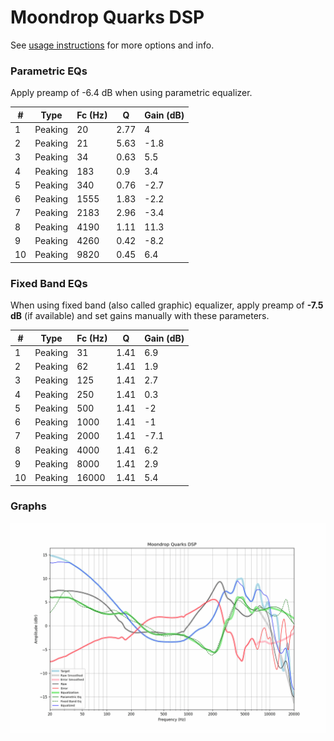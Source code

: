 # Moondrop Quarks DSP
See [usage instructions](https://github.com/jaakkopasanen/AutoEq#usage) for more options and info.

### Parametric EQs
Apply preamp of -6.4 dB when using parametric equalizer.

|   # | Type    |   Fc (Hz) |    Q |   Gain (dB) |
|-----|---------|-----------|------|-------------|
|   1 | Peaking |        20 | 2.77 |         4   |
|   2 | Peaking |        21 | 5.63 |        -1.8 |
|   3 | Peaking |        34 | 0.63 |         5.5 |
|   4 | Peaking |       183 | 0.9  |         3.4 |
|   5 | Peaking |       340 | 0.76 |        -2.7 |
|   6 | Peaking |      1555 | 1.83 |        -2.2 |
|   7 | Peaking |      2183 | 2.96 |        -3.4 |
|   8 | Peaking |      4190 | 1.11 |        11.3 |
|   9 | Peaking |      4260 | 0.42 |        -8.2 |
|  10 | Peaking |      9820 | 0.45 |         6.4 |

### Fixed Band EQs
When using fixed band (also called graphic) equalizer, apply preamp of **-7.5 dB** (if available) and set gains manually with these parameters.

|   # | Type    |   Fc (Hz) |    Q |   Gain (dB) |
|-----|---------|-----------|------|-------------|
|   1 | Peaking |        31 | 1.41 |         6.9 |
|   2 | Peaking |        62 | 1.41 |         1.9 |
|   3 | Peaking |       125 | 1.41 |         2.7 |
|   4 | Peaking |       250 | 1.41 |         0.3 |
|   5 | Peaking |       500 | 1.41 |        -2   |
|   6 | Peaking |      1000 | 1.41 |        -1   |
|   7 | Peaking |      2000 | 1.41 |        -7.1 |
|   8 | Peaking |      4000 | 1.41 |         6.2 |
|   9 | Peaking |      8000 | 1.41 |         2.9 |
|  10 | Peaking |     16000 | 1.41 |         5.4 |

### Graphs
![](./Moondrop%20Quarks%20DSP.png)
